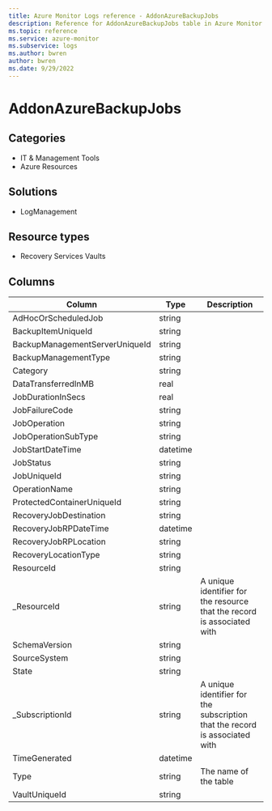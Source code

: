 ```yaml
---
title: Azure Monitor Logs reference - AddonAzureBackupJobs
description: Reference for AddonAzureBackupJobs table in Azure Monitor Logs.
ms.topic: reference
ms.service: azure-monitor
ms.subservice: logs
ms.author: bwren
author: bwren
ms.date: 9/29/2022
---
```


# AddonAzureBackupJobs

 

## Categories

- IT & Management Tools
- Azure Resources
## Solutions

- LogManagement
## Resource types

- Recovery Services Vaults




## Columns

| Column | Type | Description |
| --- | --- | --- |
| AdHocOrScheduledJob | string |  |
| BackupItemUniqueId | string |  |
| BackupManagementServerUniqueId | string |  |
| BackupManagementType | string |  |
| Category | string |  |
| DataTransferredInMB | real |  |
| JobDurationInSecs | real |  |
| JobFailureCode | string |  |
| JobOperation | string |  |
| JobOperationSubType | string |  |
| JobStartDateTime | datetime |  |
| JobStatus | string |  |
| JobUniqueId | string |  |
| OperationName | string |  |
| ProtectedContainerUniqueId | string |  |
| RecoveryJobDestination | string |  |
| RecoveryJobRPDateTime | datetime |  |
| RecoveryJobRPLocation | string |  |
| RecoveryLocationType | string |  |
| ResourceId | string |  |
| _ResourceId | string | A unique identifier for the resource that the record is associated with |
| SchemaVersion | string |  |
| SourceSystem | string |  |
| State | string |  |
| _SubscriptionId | string | A unique identifier for the subscription that the record is associated with |
| TimeGenerated | datetime |  |
| Type | string | The name of the table |
| VaultUniqueId | string |  |
